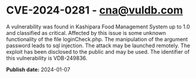 # CVE-2024-0281 - cna@vuldb.com

A vulnerability was found in Kashipara Food Management System up to 1.0 and classified as critical. Affected by this issue is some unknown functionality of the file loginCheck.php. The manipulation of the argument password leads to sql injection. The attack may be launched remotely. The exploit has been disclosed to the public and may be used. The identifier of this vulnerability is VDB-249836.

**Publish date:** 2024-01-07

